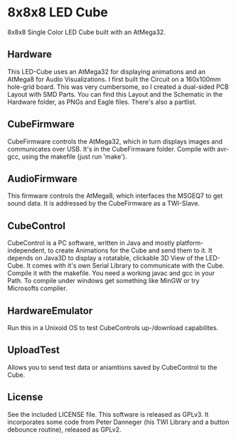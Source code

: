 # 8x8x8 LED Cube

8x8x8 Single Color LED Cube built with an AtMega32.

## Hardware

This LED-Cube uses an AtMega32 for displaying animations and an AtMega8 for Audio Visualizations. I first built the Circuit on a 160x100mm hole-grid board. This was very cumbersome, so I created a dual-sided PCB Layout with SMD Parts. You can find this Layout and the Schematic in the Hardware folder, as PNGs and Eagle files. There's also a partlist.

## CubeFirmware

CubeFirmware controls the AtMega32, which in turn displays images and communicates over USB. It's in the CubeFirmware folder. Compile with avr-gcc, using the makefile (just run 'make').

## AudioFirmware

This firmware controls the AtMega8, which interfaces the MSGEQ7 to get sound data. It is addressed by the CubeFirmware as a TWI-Slave.

## CubeControl

CubeControl is a PC software, written in Java and mostly platform-independent, to create Animations for the Cube and send them to it. It depends on Java3D to display a rotatable, clickable 3D View of the LED-Cube. It comes with it's own Serial Library to communicate with the Cube. Compile it with the makefile. You need a working javac and gcc in your Path. To compile under windows get something like MinGW or try Microsofts compiler.

## HardwareEmulator

Run this in a Unixoid OS to test CubeControls up-/download capabilites.

## UploadTest

Allows you to send test data or aniamtions saved by CubeControl to the Cube.

## License

See the included LICENSE file. This software is released as GPLv3. It incorporates some code from Peter Danneger (his TWI Library and a button debounce routine), released as GPLv2.